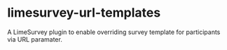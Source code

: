 # limesurvey-url-templates

A LimeSurvey plugin to enable overriding survey template for participants via URL paramater.

